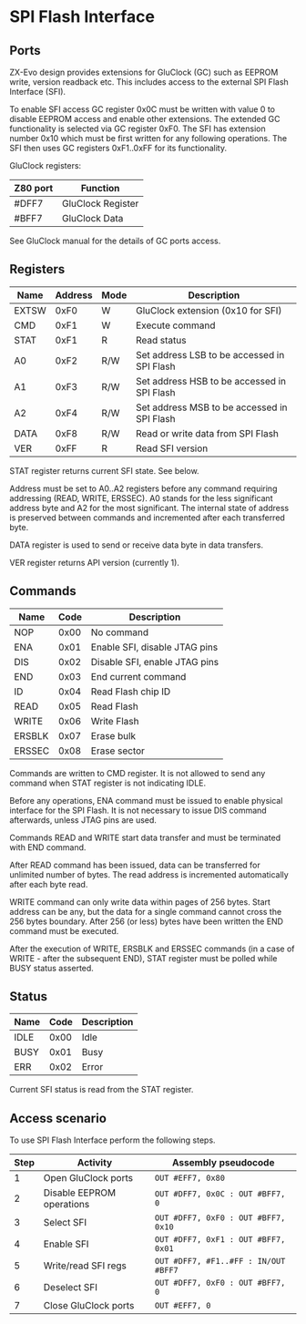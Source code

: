 # SPI Flash Interface

## Ports

ZX-Evo design provides extensions for GluClock (GC) such as EEPROM write, version readback etc. This includes access to the external SPI Flash Interface (SFI).

To enable SFI access GC register 0x0C must be written with value 0 to disable EEPROM access and enable other extensions. The extended GC functionality is selected via GC register 0xF0. The SFI has extension number 0x10 which must be first written for any following operations. The SFI then uses GC registers 0xF1..0xFF for its functionality.

GluClock registers:

| Z80 port | Function          |
| -------- | ----------------- |
| #DFF7    | GluClock Register |
| #BFF7    | GluClock Data     |

See GluClock manual for the details of GC ports access.

## Registers

| Name | Address | Mode | Description |
| ---- | ---- | ---- | ---- |
| EXTSW| 0xF0 | W | GluClock extension (0x10 for SFI) |
| CMD  | 0xF1 | W | Execute command |
| STAT | 0xF1 | R | Read status |
| A0   | 0xF2 | R/W | Set address LSB to be accessed in SPI Flash |
| A1   | 0xF3 | R/W | Set address HSB to be accessed in SPI Flash |
| A2   | 0xF4 | R/W | Set address MSB to be accessed in SPI Flash |
| DATA | 0xF8 | R/W | Read or write data from SPI Flash |
| VER  | 0xFF | R | Read SFI version |

STAT register returns current SFI state. See below.

Address must be set to A0..A2 registers before any command requiring addressing (READ, WRITE, ERSSEC). A0 stands for the less significant address byte and A2 for the most significant. The internal state of address is preserved between commands and incremented after each transferred byte.

DATA register is used to send or receive data byte in data transfers.

VER register returns API version (currently 1).

## Commands

| Name | Code | Description |
| ---- | ---- | ---- |
| NOP | 0x00 | No command |
| ENA | 0x01 | Enable SFI, disable JTAG pins |
| DIS | 0x02 | Disable SFI, enable JTAG pins |
| END | 0x03 | End current command |
| ID | 0x04 | Read Flash chip ID |
| READ | 0x05 | Read Flash |
| WRITE | 0x06 | Write Flash |
| ERSBLK | 0x07 | Erase bulk |
| ERSSEC | 0x08 | Erase sector |

Commands are written to CMD register. It is not allowed to send any command when STAT register is not indicating IDLE.

Before any operations, ENA command must be issued to enable physical interface for the SPI Flash. It is not necessary to issue DIS command afterwards, unless JTAG pins are used.

Commands READ and WRITE start data transfer and must be terminated with END command.

After READ command has been issued, data can be transferred for unlimited number of bytes. The read address is incremented automatically after each byte read.

WRITE command can only write data within pages of 256 bytes. Start address can be any, but the data for a single command cannot cross the 256 bytes boundary. After 256 (or less) bytes have been written the END command must be executed.

After the execution of WRITE, ERSBLK and ERSSEC commands (in a case of WRITE - after the subsequent END), STAT register must be polled while BUSY status asserted.

## Status

| Name | Code | Description |
| ---- | ---- | ---- |
| IDLE | 0x00 | Idle |
| BUSY | 0x01 | Busy |
| ERR | 0x02 | Error |

Current SFI status is read from the STAT register.

## Access scenario

To use SPI Flash Interface perform the following steps.

| Step | Activity | Assembly pseudocode |
| ---- | ---- | ---- |
| 1 | Open GluClock ports | ```OUT #EFF7, 0x80 ``` |
| 2 | Disable EEPROM operations | ```OUT #DFF7, 0x0C : OUT #BFF7, 0 ``` |
| 3 | Select SFI | ```OUT #DFF7, 0xF0 : OUT #BFF7, 0x10 ``` |
| 4 | Enable SFI | ```OUT #DFF7, 0xF1 : OUT #BFF7, 0x01 ``` |
| 5 | Write/read SFI regs | ```OUT #DFF7, #F1..#FF : IN/OUT #BFF7 ``` |
| 6 | Deselect SFI | ```OUT #DFF7, 0xF0 : OUT #BFF7, 0 ``` |
| 7 | Close GluClock ports | ```OUT #EFF7, 0 ``` |


